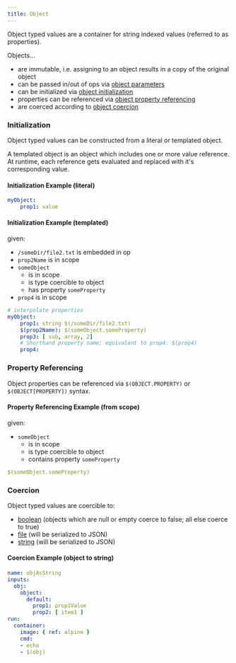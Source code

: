 ```yaml
---
title: Object
---
```


Object typed values are a container for string indexed values (referred to as properties).

Objects...
- are immutable, i.e. assigning to an object results in a copy of the original object
- can be passed in/out of ops via [object parameters](../structure/op-directory/op/parameter/object.md)
- can be initialized via [object initialization](#initialization)
- properties can be referenced via [object property referencing](#property-referencing)
- are coerced according to [object coercion](#coercion)

### Initialization
Object typed values can be constructed from a literal or templated object.
 
A templated object is an object which includes one or more value reference.
At runtime, each reference gets evaluated and replaced with it's corresponding value.

#### Initialization Example (literal)

```yaml
myObject:
    prop1: value
```

#### Initialization Example (templated)
given:
- `/someDir/file2.txt` is embedded in op
- `prop2Name` is in scope
- `someObject`
  - is in scope
  - is type coercible to object
  - has property `someProperty`
- `prop4` is in scope

```yaml
# interpolate properties
myObject:
    prop1: string $(/someDir/file2.txt)
    $(prop2Name): $(someObject.someProperty)
    prop3: [ sub, array, 2]
    # Shorthand property name; equivalent to prop4: $(prop4)
    prop4:
```

### Property Referencing
Object properties can be referenced via `$(OBJECT.PROPERTY)` or `$(OBJECT[PROPERTY])` syntax.

#### Property Referencing Example (from scope)
given:
- `someObject`
  - is in scope
  - is type coercible to object
  - contains property `someProperty`

```yaml
$(someObject.someProperty)
```

### Coercion
Object typed values are coercible to:

- [boolean](boolean.md) (objects which are null or empty coerce to false; all else coerce to true)
- [file](file.md) (will be serialized to JSON)
- [string](string.md) (will be serialized to JSON)

#### Coercion Example (object to string)
```yaml
name: objAsString
inputs:
  obj:
    object:
      default:
        prop1: prop1Value
        prop2: [ item1 ]
run:
  container:
    image: { ref: alpine }
    cmd:
    - echo
    - $(obj)
```